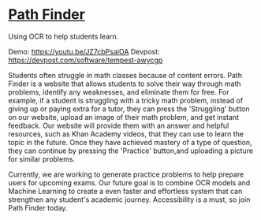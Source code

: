 # [Path Finder](https://github.com/Oracle16/PeddieHacks-2022)
Using OCR to help students learn.

Demo: https://youtu.be/JZ7cbPsaiOA
Devpost: https://devpost.com/software/tempest-awycgp

Students often struggle in math classes  because of content errors. Path Finder is a website that allows students to solve their way through math problems, identify any weaknesses, and eliminate them for free. For example, if a student is struggling with a tricky math problem, instead of giving up or paying extra for a tutor, they can press the 'Struggling' button on our website, upload an image of their math problem, and get instant feedback. Our website will provide them with an answer and helpful resources, such as Khan Academy videos, that they can use to learn the topic in the future. Once they have achieved mastery of a type of question, they can continue by pressing the 'Practice' button,and uploading a picture for similar problems. 

Currently, we are working to generate practice problems to help prepare users for  upcoming exams. Our future goal is to combine OCR models and Machine Learning to create a even faster and effortless system that can strengthen any student's academic journey. Accessibility is a must, so join Path Finder today.
